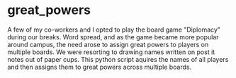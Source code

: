 # great_powers
A few of my co-workers and I opted to play the board game "Diplomacy" during our breaks. Word spread, and as the game became more popular around campus, the need arose to assign great powers to players on multiple boards. We were resorting to drawing names written on post it notes out of paper cups. This python script aquires the names of all players and then assigns them to great powers across multiple boards.
